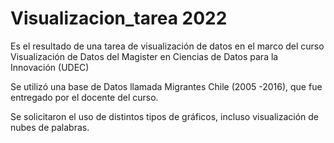 # Visualizacion_tarea 2022
Es el resultado de una tarea de visualización de datos en el marco del curso Visualización de Datos del Magister en Ciencias de Datos para la Innovación (UDEC)

Se utilizó una base de Datos llamada Migrantes Chile (2005 -2016), que fue entregado por el docente del curso. 

Se solicitaron el uso de  distintos tipos de gráficos, incluso visualización de nubes de palabras. 
